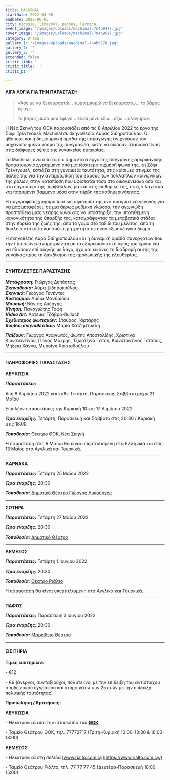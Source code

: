 ```yaml
---
title: MACHINAL
startDate: 2022-04-08
endDate: 2022-06-03
city: nicosia, limassol, paphos, larnaca
event_image: "/images/uploads/machinal-7n4b9477.jpg"
cover_image: "/images/uploads/machinal-7n4b9517.jpg"
category: Drama
gallery_1: "/images/uploads/machinal-7n4b9578.jpg"
gallery_2: ''
gallery_3: ''
extended: false
critic_link: ''
critic_title: ''
critic_p: ''

---
```

#### ΛΙΓΑ ΛΟΓΙΑ ΓΙΑ ΤΗΝ ΠΑΡΑΣΤΑΣΗ

> «Άσε με να ξεκουραστώ... τώρα μπορώ να ξεκουραστώ... το βάρος έφυγε...
>
> το βάρος μέσα μου έφυγε... είναι μόνο έξω... έξω... ολόγυρα».

Η Νέα Σκηνή του ΘΟΚ παρουσιάζει από τις 8 Απριλίου 2022 το έργο της Σόφι Τρέντγουελ Machinal σε σκηνοθεσία Αύρας Σιδηροπούλου. Οι ηθοποιοί και η δημιουργική ομάδα της παραγωγής ανιχνεύουν τον μηχανοποιημένο κόσμο της συγγραφέα, ώστε να δώσουν σταδιακά πνοή στις διάφορες όψεις της γυναικείας εμπειρίας.

Το Machinal, ένα από τα πιο σημαντικά έργα της σύγχρονης αμερικανικής δραματουργίας,γραμμένο από μια ιδιαίτερα αιχμηρή φωνή της, τη Σόφι Τρέντγουελ, εστιάζει στη γυναικεία ταυτότητα, στις κρίσιμες στιγμές της πάλης της για την αντιμετώπιση του βάρους των πολλαπλών κοινωνικών της ρόλων, στην καταπίεση που υφίσταται τόσο στο οικογενειακό όσο και στο εργασιακό της περιβάλλον, μα και στις επιθυμίες της, σε ό,τι λαχταρά και παραμένει θαμμένο μέσα στην τύρβη της καθημερινότητας.

Η συγγραφέας χρησιμοποιεί ως αφετηρία της ένα πραγματικό γεγονός για να μας μεταφέρει, σε μια άκρως ρυθμική γλώσσα, την αγωνιώδη προσπάθεια μιας νεαρής γυναίκας να υποστηρίξει την υποτιθέμενη κανονικότητα της ύπαρξής της, καταγράφοντας τα μεταβατικά στάδια στην πορεία της ζωής της: από το γάμο στο ταξίδι του μέλιτος, από τη δουλειά στο σπίτι και από τη μητρότητα σε έναν εξωσυζυγικό δεσμό.

Η σκηνοθέτις Αύρα Σιδηροπούλου και η δυναμική ομάδα συνεργατών που την πλαισιώνει αναμετρώνται με το εξπρεσιονιστικό ύφος του έργου για να πλάσουν επί σκηνής με λόγο, ήχο και εικόνες τη διαδρομή αυτής της γυναίκας προς τη διεκδίκηση της προσωπικής της ελευθερίας.

***

#### ΣΥΝΤΕΛΕΣΤΕΣ ΠΑΡΑΣΤΑΣΗΣ

**_Μετάφραση:_**  Γιώργος Δεπάστας  
**_Σκηνοθεσία:_** Αύρα Σιδηροπούλου  
**_Σκηνικά:_** Γιώργος Τενέντες  
**_Κοστούμια:_** Λύδια Μανδρίδου  
**_Μουσική:_** Βάνιας Απέργης  
**_Κίνηση:_** Παναγιώτης Τοφή  
**_Video Art:_** Άρτεμις Τζάβρα-Bulloch  
**_Σχεδιασμός φωτισμών:_** Σταύρος Τάρταρης  
**_Βοηθός σκηνοθέτιδας:_** Μαρία Χατζηστυλλή

**_Παίζουν:_** Γιώργος Αναγιωτός, Φώτης Αποστολίδης, Χριστίνα Κωνσταντίνου, Πάνος Μακρής, Τζωρτζίνα Τάτση, Κωνσταντίνος Τσίτσιος, Μήδεια Χάννα, Μυρσίνη Χριστοδούλου

***

#### ΠΛΗΡΟΦΟΡΙΕΣ ΠΑΡΑΣΤΑΣΗΣ

**ΛΕΥΚΩΣΙΑ**

**_Παραστάσεις:_**

Από 8 Απριλίου 2022 και κάθε Τετάρτη, Παρασκευή, Σάββατο μέχρι 21 Μαΐου

Επιπλέον παραστάσεις την Κυριακή 10 και 17 Απριλίου 2022

**_Ώρα έναρξης:_** Τετάρτη, Παρασκευή και Σάββατο στις 20:30 / Κυριακή στις 18:00

**_Τοποθεσία:_** [Θέατρο ΘΟΚ, Νέα Σκηνή](https://www.google.gr/maps/place/%CE%94%CE%B7%CE%BC%CE%BF%CF%84%CE%B9%CE%BA%CF%8C+%CE%98%CE%AD%CE%B1%CF%84%CF%81%CE%BF+%CE%9B%CE%B5%CF%85%CE%BA%CF%89%CF%83%CE%AF%CE%B1%CF%82/@35.1726385,33.3531332,17z/data=!3m1!4b1!4m5!3m4!1s0x14de17519633b289:0xf4e085228ec10fda!8m2!3d35.1726385!4d33.3553219?hl=el)

Η παραστάση στις 6 Μαΐου θα είναι υπερτιτλισμένη στα Ελληνικά και στις 13 Μαΐου στα Αγγλικά και Τουρκικά.

***

**ΛΑΡΝΑΚΑ**

**_Παραστάσεις:_** Τετάρτη 25 Μαΐου 2022

**_Ώρα έναρξης:_** 20:30

**_Τοποθεσία:_** [Δημοτικό Θέατρο Γιώργος Λυκούργος](https://www.google.com/maps/place/%CE%94%CE%B7%CE%BC%CE%BF%CF%84%CE%B9%CE%BA%CE%BF+%CE%98%CE%B5%CE%B1%CF%84%CF%81%CE%BF+%CE%9B%CE%B1%CF%81%CE%BD%CE%B1%CE%BA%CE%B1%CF%82/@34.9160535,33.6242074,17z/data=!3m1!4b1!4m5!3m4!1s0x14e08357d0583743:0x9596f1dd1e03bce6!8m2!3d34.9160535!4d33.6263961 "Δημοτικό Θέατρο Λάρνακας")

***

**ΣΩΤΗΡΑ**

**_Παραστάσεις:_** Τετάρτη 27 Μαΐου 2022

**_Ώρα έναρξης:_** 20:30

**_Τοποθεσία:_** [Δημοτικό Θέατρο](https://www.google.gr/maps/place/%CE%94%CE%B7%CE%BC%CE%BF%CF%84%CE%B9%CE%BA%CF%8C+%CE%98%CE%AD%CE%B1%CF%84%CF%81%CE%BF+%CE%A3%CF%89%CF%84%CE%AE%CF%81%CE%B1%CF%82/@35.0261659,33.9514232,17z/data=!3m1!4b1!4m5!3m4!1s0x14dfcf6d58fae7bb:0x194eaf2efa64d0d8!8m2!3d35.0261659!4d33.9536119?hl=el)

***

**ΛΕΜΕΣΟΣ**

**_Παραστάσεις:_** Τετάρτη 1 Ιουνίου 2022

**_Ώρα έναρξης:_** 20:30

**_Τοποθεσία:_** [Θέατρο Ριάλτο](https://www.google.gr/maps/place/%CE%98%CE%AD%CE%B1%CF%84%CF%81%CE%BF+%CE%A1%CE%B9%CE%AC%CE%BB%CF%84%CE%BF/@34.6795049,33.0434696,17z/data=!3m1!4b1!4m5!3m4!1s0x14e7331ab1ec9197:0xdf6e42bed1d077b1!8m2!3d34.6795049!4d33.0456583?hl=el)

Η παραστάση θα είναι υπερτιτλισμένη στα Αγγλικά και Τουρκικά.

***

**ΠΑΦΟΣ**

**_Παραστάσεις:_** Παρασκευή 3 Ιουνίου 2022

**_Ώρα έναρξης:_** 20:30

**_Τοποθεσία:_** [Μαρκίδειο Θέατρο](https://www.google.com/maps/place/Markideio+Theatre/@34.7781598,32.4210447,17z/data=!3m1!4b1!4m5!3m4!1s0x14e706f5450bd66d:0x68a598c2c5136439!8m2!3d34.7781101!4d32.4232146 "Μαρκίδειο Θέατρο")

***

#### ΕΙΣΙΤΗΡΙΑ

**Τιμές εισιτηρίων:**

\- €12

\- €6 (άνεργοι, συνταξιούχοι, πολύτεκνοι με την επίδειξη του αντίστοιχου αποδεικτικού εγγράφου και άτομα κάτω των 25 ετών με την επίδειξη πολιτικής ταυτότητας)

**Προπώληση / Κρατήσεις:**

**ΛΕΥΚΩΣΙΑ**

\- Ηλεκτρονικά απο την ιστοσελίδα του [**ΘΟΚ**](https://www.thoc.org.cy/event/filoymena-martoyrano,4685,229,el,shows "ΘΟΚ")

\- Ταμείο Θεάτρου ΘΟΚ, τηλ. 77772717 (Τρίτη-Κυριακή 10:00-13:30 & 16:00-18:00)

**ΛΕΜΕΣΟΣ**

\- Ηλεκτρονικά στη σελίδα [www.rialto.com.cy](https://www.rialto.com.cy/)

\- Ταμείο Θεάτρου Ριάλτο, τηλ. 77 77 77 45 (Δευτέρα-Παρασκευή 10:00-15:00)